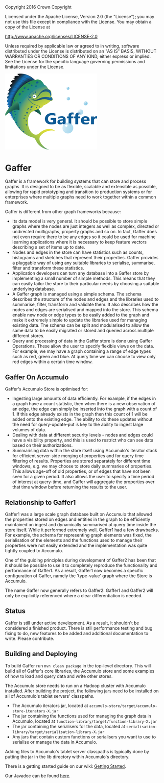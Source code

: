 Copyright 2016 Crown Copyright

Licensed under the Apache License, Version 2.0 (the "License");
you may not use this file except in compliance with the License.
You may obtain a copy of the License at

  http://www.apache.org/licenses/LICENSE-2.0

Unless required by applicable law or agreed to in writing, software
distributed under the License is distributed on an "AS IS" BASIS,
WITHOUT WARRANTIES OR CONDITIONS OF ANY KIND, either express or implied.
See the License for the specific language governing permissions and
limitations under the License.

<img src="logos/logoWithText.png" width="300">

Gaffer
======

Gaffer is a framework for building systems that can store and process graphs. It is designed to be as flexible, scalable and extensible as possible,
allowing for rapid prototyping and transition to production systems or for enterprises where multiple graphs need to work together within a common framework.

Gaffer is different from other graph frameworks because:

 - Its data model is very general. It should be possible to store simple graphs where the nodes are just integers as well as complex, directed or undirected multigraphs,
 property graphs and so on. In fact, Gaffer does not even require there to be any edges so it could be used for machine learning applications where it is necessary to
 keep feature vectors describing a set of items up to date.
 - Nodes and edges in the store can have statistics such as counts, histograms and sketches that represent their properties.
Gaffer provides a pluggable way of using any suitable libraries to serialise, summarise, filter and transform these statistics.
 - Application developers can turn any database into a Gaffer store by implementing a small number of simple methods. This means that they can easily tailor the store to their particular needs by choosing a suitable underlying database.
 - A Gaffer graph is managed using a simple schema. The schema describes the structure of the nodes and edges and the libraries used to summarise, filter,
 transform and validate them. It also describes how the nodes and edges are serialised and mapped into the store. This schema enable new node or edge types to be
 easily added to the graph and make it extremely simple to update the libraries used for managing existing data. The schema can be split and modularised to allow the same data
 to be easily migrated or stored and queried across multiple different stores.
 - Query and processing of data in the Gaffer store is done using Gaffer Operations. These allow the user to specify flexible views on the data. For example, we may
 have a graph containing a range of edge types such as red, green and blue. At query time we can choose to view only red edges within a certain time window.

Gaffer On Accumulo
------------------

Gaffer's Accumulo Store is optimised for:

 - Ingesting large amounts of data efficiently. For example, if the edges in a graph have a count statistic, then when there is a new
observation of an edge, the edge can simply be inserted into the graph with a count of 1. If this
edge already exists in the graph then this count of 1 will be added onto the existing edge. The ability to
do these updates without the need for query-update-put is key to the ability to ingest large volumes
of data.
 - Dealing with data at different security levels - nodes and edges could have a visibility property, and this is used to restrict who can
see data based on their authorizations.
 - Summarising data within the store itself using Accumulo's iterator stack for efficient server-side merging of properties and for query time filtering of results.
Properties are stored separately
for different time windows, e.g. we may choose to store daily summaries of properties. This allows age-off
of old properties, or of edges that have not been seen for a given period. It also allows the user
to specify a time period of interest at query-time, and Gaffer will aggregate the properties over
that time window before returning the results to the user.

Relationship to Gaffer1
-----------------------

Gaffer1 was a large scale graph database built on Accumulo that allowed the properties stored on edges and entities in the graph to be efficiently maintained on ingest
and dynamically summarised at query time inside the store itself. While it performed extremely well, Gaffer1 had a few drawbacks. For example, the schema for
representing graph elements was fixed, the serialisation of the elements and the functions used to manage their properties were not easily extended and the implementation
was quite tightly coupled to Accumulo.

One of the guiding principles during development of Gaffer2 has been that it should be possible to use it to completely reproduce the functionality and performance of Gaffer1.
As a result, Gaffer1 now becomes a specific configuration of Gaffer, namely the 'type-value' graph where the Store is Accumulo.

The name Gaffer now generally refers to Gaffer2. Gaffer1 and Gaffer2 will only be explicitly referenced where a clear differentiation is needed.

Status
------

Gaffer is still under active development. As a result, it shouldn't be considered a finished product. There is still performance testing and bug fixing to do, new features
to be added and additional documentation to write. Please contribute.

Building and Deploying
----------------------

To build Gaffer run `mvn clean package` in the top-level directory. This will build all of Gaffer's core libraries, the Accumulo store and some examples of how to load and query data and write other stores.

The Accumulo store needs to run on a Hadoop cluster with Accumulo installed. After building the project, the following jars need to be installed on all of Accumulo's tablet servers' classpaths.

 - The Accumulo iterators jar, located at `accumulo-store/target/accumulo-store-iterators-X.jar`
 - The jar containing the functions used for managing the graph data in Accumulo, located at `function-library/target/function-library-X.jar`
 - The jar containing the serialisers for the data, located at `serialisation-library/target/serialisation-library-X.jar`
 - Any jars that contain custom functions or serialisers you want to use to serialise or manage the data in Accumulo.

Adding files to Accumulo's tablet server classpaths is typically done by putting the jar in the lib directory within Accumulo's directory.

There is a getting started guide on our wiki: [Getting Started](https://github.com/gchq/Gaffer/wiki/Getting-Started).

Our Javadoc can be found [here](http://gchq.github.io/Gaffer/).
